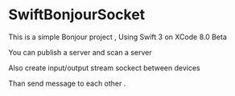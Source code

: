 # SwiftBonjourSocket

This is a simple Bonjour project , Using Swift 3 on XCode 8.0 Beta 

You can publish a server and scan a server 

Also create input/output stream sockect between devices

Than send message to each other .
